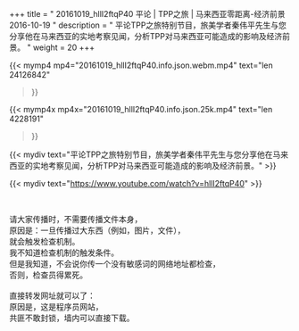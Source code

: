 +++
title = " 20161019_hllI2ftqP40 平论 | TPP之旅 | 马来西亚零距离-经济前景 2016-10-19 "
description = " 平论TPP之旅特别节目，旅美学者秦伟平先生与您分享他在马来西亚的实地考察见闻，分析TPP对马来西亚可能造成的影响及经济前景。 "
weight = 20
+++

{{< mymp4 mp4="20161019_hllI2ftqP40.info.json.webm.mp4" 
text="len 24126842"
>}}

{{< mymp4x  mp4x="20161019_hllI2ftqP40.info.json.25k.mp4"
text="len 4228191"
>}}


{{< mydiv text="平论TPP之旅特别节目，旅美学者秦伟平先生与您分享他在马来西亚的实地考察见闻，分析TPP对马来西亚可能造成的影响及经济前景。" >}}
<br>

{{< mydiv text="https://www.youtube.com/watch?v=hllI2ftqP40" >}}


<br>

请大家传播时，不需要传播文件本身，<br>
原因是：一旦传播过大东西（例如，图片，文件），<br>
就会触发检查机制。<br>
我不知道检查机制的触发条件。<br>
但是我知道，不会说你传一个没有敏感词的网络地址都检查，<br>
否则，检查员得累死。<br><br>
直接转发网址就可以了：<br>
原因是，这是程序员网站，<br>
共匪不敢封锁，墙内可以直接下载。


